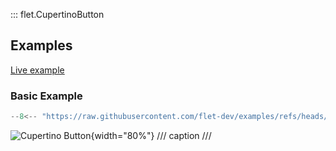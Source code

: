 ::: flet.CupertinoButton

## Examples

[Live example](https://flet-controls-gallery.fly.dev/buttons/cupertinobutton)

### Basic Example

```python
--8<-- "https://raw.githubusercontent.com/flet-dev/examples/refs/heads/v1-docs/python/controls/cupertino-buttons/cupertino-button-example.py"
```

![Cupertino Button](https://github.com/flet-dev/examples/blob/v1-docs/python/controls/cupertino-button/cupertino-buttons.png){width="80%"}
/// caption
///
